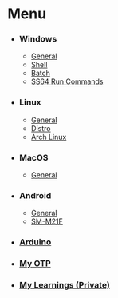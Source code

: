 # Menu
- ### Windows
  - [General](https://github.com/tushar8133/windows)
  - [Shell](https://github.com/tushar8133/windows/blob/master/shell-guid.md)
  - [Batch](https://github.com/tushar8133/windows/blob/master/batch.md)
  - [SS64 Run Commands](https://ss64.com/nt/shell.html)
- ### Linux
  - [General](https://github.com/tushar8133/main-linux/blob/main/readme.md)
  - [Distro](https://github.com/tushar8133/main-linux/blob/main/distro.md)
  - [Arch Linux](https://github.com/tushar8133/main-linux/blob/main/archlinux.md)
- ### MacOS
  - [General](https://github.com/tushar8133/main-macos/blob/main/readme.md)
- ### Android
  - [General](https://github.com/tushar8133/main-android/blob/main/readme.md)
  - [SM-M21F](https://github.com/tushar8133/main-android/blob/main/samsung-m21/readme.md)
- ### [Arduino](https://github.com/tushar8133/windows/blob/master/arduino.md)
- ### [My OTP](https://raw.githack.com/tushar8133/myotp/main/index.html)
- ### [My Learnings (Private)](https://github.com/tushar8133/learn)
<!--
### Hi there 👋
**tushar8133/tushar8133** is a ✨ _special_ ✨ repository because its `README.md` (this file) appears on your GitHub profile.
Here are some ideas to get you started:
- 🔭 I’m currently working on ...
- 🌱 I’m currently learning ...
- 👯 I’m looking to collaborate on ...
- 🤔 I’m looking for help with ...
- 💬 Ask me about ...
- 📫 How to reach me: ...
- 😄 Pronouns: ...
- ⚡ Fun fact: ...
-->
